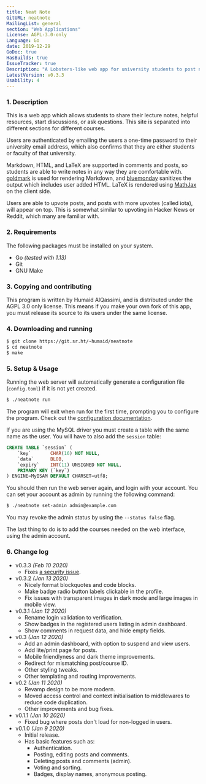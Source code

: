 ```yaml
---
title: Neat Note
GitURL: neatnote
MailingList: general
section: "Web Applications"
License: AGPL-3.0-only
Language: Go
date: 2019-12-29
GoDoc: true
HasBuilds: true
IssueTracker: true
Description: "A Lobsters-like web app for university students to post notes and question."
LatestVersion: v0.3.3
Usability: 4
---
```

### 1. Description

This is a web app which allows students to share their lecture notes, helpful
resources, start discussions, or ask questions. This site is separated into
different sections for different courses.

Users are authenticated by emailing the users a one-time password to their
university email address, which also confirms that they are either students or
faculty of that university.

Markdown, HTML, and LaTeX are supported in comments and posts, so students are
able to write notes in any way they are comfortable with. [goldmark] is used
for rendering Markdown, and [bluemonday] sanitizes the output which includes
user added HTML. LaTeX is rendered using [MathJax] on the client side.

Users are able to upvote posts, and posts with more upvotes (called iota), will
appear on top. This is somewhat similar to upvoting in Hacker News or Reddit,
which many are familiar with.

### 2. Requirements

The following packages must be installed on your system.

- Go *(tested with 1.13)*
- Git
- GNU Make

### 3. Copying and contributing

This program is written by Humaid AlQassimi, and is distributed under the
AGPL 3.0 only license. This means if you make your
own fork of this app, you must release its source to its users under the
same license.

### 4. Downloading and running

```sh
$ git clone https://git.sr.ht/~humaid/neatnote
$ cd neatnote
$ make
```

### 5. Setup & Usage
Running the web server will automatically generate a configuration file
(`config.toml`) if it is not yet created.
```sh
$ ./neatnote run
```
The program will exit when run for the first time, prompting you to configure
the program. Check out the [configuration documentation](https://godoc.org/git.sr.ht/~humaid/neatnote/modules/settings#DatabaseConfiguration).

If you are using the MySQL driver you must create a table with the same name as
the user. You will have to also add the `session` table:

```sql
CREATE TABLE `session` (
    `key`       CHAR(16) NOT NULL,
    `data`      BLOB,
    `expiry`    INT(11) UNSIGNED NOT NULL,
    PRIMARY KEY (`key`)
) ENGINE=MyISAM DEFAULT CHARSET=utf8;
```

You should then run the web server again, and login with your account. You can
set your account as admin by running the following command:
```sh
$ ./neatnote set-admin admin@example.com
```

You may revoke the admin status by using the `--status false` flag.

The last thing to do is to add the courses needed on the web interface, using
the admin account.

### 6. Change log

- v0.3.3 *(Feb 10 2020)*
	- Fixes [a security issue](https://lists.sr.ht/~humaid/general/%3C20200210185437.338764ef%40serow%3E).
- v0.3.2 *(Jan 13 2020)*
	- Nicely format blockquotes and code blocks.
	- Make badge radio button labels clickable in the profile.
	- Fix issues with transparent images in dark mode and large images in
	  mobile view.
- v0.3.1 *(Jan 12 2020)*
	- Rename login validation to verification.
	- Show badges in the registered users listing in admin dashboard.
	- Show comments in request data, and hide empty fields.
- v0.3 *(Jan 12 2020)*
	- Add an admin dashboard, with option to suspend and view users.
	- Add lite/print page for posts.
	- Mobile friendlyness and dark theme improvements.
	- Redirect for mismatching post/course ID.
	- Other styling tweaks.
	- Other templating and routing improvements.
- v0.2 *(Jan 11 2020)*
	- Revamp design to be more modern.
	- Moved access control and context initialisation to middlewares to reduce
		code duplication.
	- Other improvements and bug fixes.
- v0.1.1 *(Jan 10 2020)*
	- Fixed bug where posts don't load for non-logged in users.
- v0.1.0 *(Jan 9 2020)*
	- Initial release.
	- Has basic features such as:
		- Authentication.
		- Posting, editing posts and comments.
		- Deleting posts and comments (admin).
		- Voting and sorting.
		- Badges, display names, anonymous posting.

[goldmark]: https://github.com/yuin/goldmark
[bluemonday]: https://github.com/microcosm-cc/bluemonday
[MathJax]: https://www.mathjax.org/
